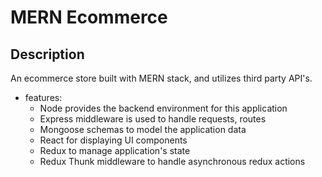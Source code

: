 # MERN Ecommerce

## Description

An ecommerce store built with MERN stack, and utilizes third party API's.

- features:
  - Node provides the backend environment for this application
  - Express middleware is used to handle requests, routes
  - Mongoose schemas to model the application data
  - React for displaying UI components
  - Redux to manage application's state
  - Redux Thunk middleware to handle asynchronous redux actions
